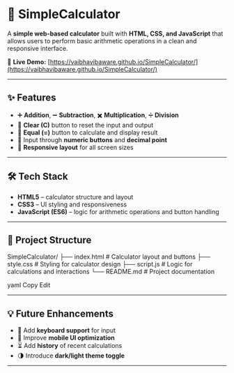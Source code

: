  # 🧮 SimpleCalculator

A **simple web-based calculator** built with **HTML, CSS, and JavaScript** that allows users to perform basic arithmetic operations in a clean and responsive interface.

🔗 **Live Demo:** [https://vaibhavibaware.github.io/SimpleCalculator/](https://vaibhavibaware.github.io/SimpleCalculator/)

---

## ✨ Features

- ➕ **Addition**, ➖ **Subtraction**, ✖️ **Multiplication**, ➗ **Division**
- 🧼 **Clear (C)** button to reset the input and output
- 🟰 **Equal (=)** button to calculate and display result
- 🔢 Input through **numeric buttons** and **decimal point**
- 📱 **Responsive layout** for all screen sizes

---

## 🛠️ Tech Stack

- **HTML5** – calculator structure and layout
- **CSS3** – UI styling and responsiveness
- **JavaScript (ES6)** – logic for arithmetic operations and button handling

---

## 📁 Project Structure

SimpleCalculator/
├── index.html # Calculator layout and buttons
├── style.css # Styling for calculator design
├── script.js # Logic for calculations and interactions
└── README.md # Project documentation

yaml
Copy
Edit

---

## 💡 Future Enhancements

- 🧠 Add **keyboard support** for input
- 📱 Improve **mobile UI optimization**
- ⏳ Add **history** of recent calculations
- 🌗 Introduce **dark/light theme toggle**

---
